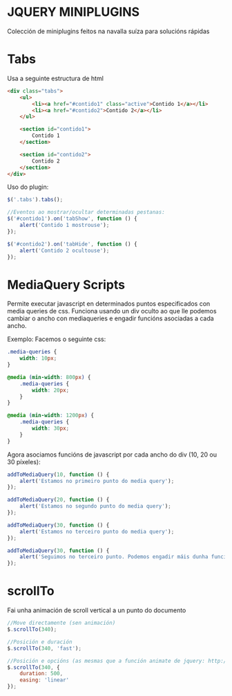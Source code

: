 JQUERY MINIPLUGINS
==================

Colección de miniplugins feitos na navalla suíza para solucións rápidas


Tabs
====

Usa a seguinte estructura de html

```html
<div class="tabs">
	<ul>
		<li><a href="#contido1" class="active">Contido 1</a></li>
		<li><a href="#contido2">Contido 2</a></li>
	</ul>

	<section id="contido1">
		Contido 1
	</section>

	<section id="contido2">
		Contido 2
	</section>
</div>
```

Uso do plugin:

```js
$('.tabs').tabs();

//Eventos ao mostrar/ocultar determinadas pestanas:
$('#contido1').on('tabShow', function () {
	alert('Contido 1 mostrouse');
});

$('#contido2').on('tabHide', function () {
	alert('Contido 2 ocultouse');
});
```

MediaQuery Scripts
==================

Permite executar javascript en determinados puntos especificados con media queries de css. Funciona usando un div oculto ao que lle podemos cambiar o ancho con mediaqueries e engadir funcións asociadas a cada ancho.

Exemplo: Facemos o seguinte css:

```css
.media-queries {
	width: 10px;
}

@media (min-width: 800px) {
	.media-queries {
		width: 20px;
	}
}

@media (min-width: 1200px) {
	.media-queries {
		width: 30px;
	}
}
```

Agora asociamos funcións de javascript por cada ancho do div (10, 20 ou 30 píxeles):

```js
addToMediaQuery(10, function () {
	alert('Estamos no primeiro punto do media query');
});

addToMediaQuery(20, function () {
	alert('Estamos no segundo punto do media query');
});

addToMediaQuery(30, function () {
	alert('Estamos no terceiro punto do media query');
});

addToMediaQuery(30, function () {
	alert('Seguimos no terceiro punto. Podemos engadir máis dunha función por cada punto');
});
```

scrollTo
========

Fai unha animación de scroll vertical a un punto do documento

```js
//Move directamente (sen animación)
$.scrollTo(340);

//Posición e duración
$.scrollTo(340, 'fast');

//Posición e opcións (as mesmas que a función animate de jquery: http://api.jquery.com/animate/#animate-properties-options)
$.scrollTo(340, {
	duration: 500,
	easing: 'linear'
});
```
